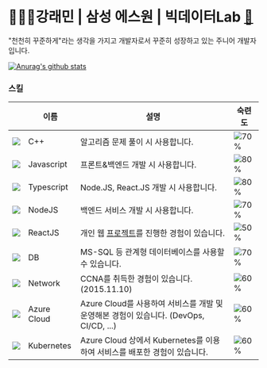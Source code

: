 
# 🙋🏻‍♂️강래민 | 삼성 에스원 | 빅데이터Lab <a href="mailto:rkdfoals@naver.com">📧</a> 
<p>"천천히 꾸준하게"라는 생각을 가지고 개발자로서 꾸준히 성장하고 있는 주니어 개발자입니다.</p>
<!--[![Anurag's github stats](https://github-readme-stats.vercel.app/api?username=Raemerrr)](https://github.com/Raemerrr/)-->

[![Anurag's github stats](https://github-readme-stats.vercel.app/api?username=Raemerrr&show_icons=true&theme=chartreuse-dark)](https://github.com/Raemerrr/)


<!--[![Top Langs](https://github-readme-stats.vercel.app/api/top-langs/?username=Raemerrr&layout=compact&theme=chartreuse-dark)](https://github.com/Raemerrr/)-->
<!--
**Raemerrr/Raemerrr** is a ✨ _special_ ✨ repository because its `README.md` (this file) appears on your GitHub profile.

Here are some ideas to get you started:
### Hi there 👋
- 🔭 I’m currently working on ...
- 🌱 I’m currently learning ...
- 👯 I’m looking to collaborate on ...
- 🤔 I’m looking for help with ...
- 💬 Ask me about ...
- 📫 How to reach me: ...
- 😄 Pronouns: ...
- ⚡ Fun fact: ...
-->

### 스킬  

||이름|설명|숙련도|
|---|---|---|---|
|![](https://img.icons8.com/color/24/000000/c-plus-plus-logo.png)|C++|알고리즘 문제 풀이 시 사용합니다.|![70%](https://progress-bar.dev/70)|
|![](https://img.icons8.com/color/24/000000/javascript.png)|Javascript|프론트&백엔드 개발 시 사용합니다.|![80%](https://progress-bar.dev/80)|
|![](https://img.icons8.com/color/24/000000/typescript.png)|Typescript|Node.JS, React.JS 개발 시 사용합니다.|![80%](https://progress-bar.dev/80)|
|![](https://img.icons8.com/color/24/000000/nodejs.png)|NodeJS|백엔드 서비스 개발 시 사용합니다.|![70%](https://progress-bar.dev/70)|
|![](https://img.icons8.com/plasticine/24/000000/react.png)|ReactJS|개인 웹 [프로젝트](https://github.com/Raemerrr/react_resume_project)를 진행한 경험이 있습니다.|![50%](https://progress-bar.dev/50)|
|![](https://img.icons8.com/color/24/000000/add-database.png)|DB|MS-SQL 등 관계형 데이터베이스를 사용할 수 있습니다.|![70%](https://progress-bar.dev/70)|
|![](https://img.icons8.com/color/24/000000/network.png)|Network|CCNA를 취득한 경험이 있습니다. (2015.11.10)|![60%](https://progress-bar.dev/60)|
|![](https://img.icons8.com/color/24/000000/azure-1.png)|Azure Cloud|Azure Cloud를 사용하여 서비스를 개발 및 운영해본 경험이 있습니다. (DevOps, CI/CD, ...)|![60%](https://progress-bar.dev/60)|
|![](https://img.icons8.com/color/24/000000/kubernetes.png)|Kubernetes|Azure Cloud 상에서 Kubernetes를 이용하여 서비스를 배포한 경험이 있습니다.|![60%](https://progress-bar.dev/60)|

